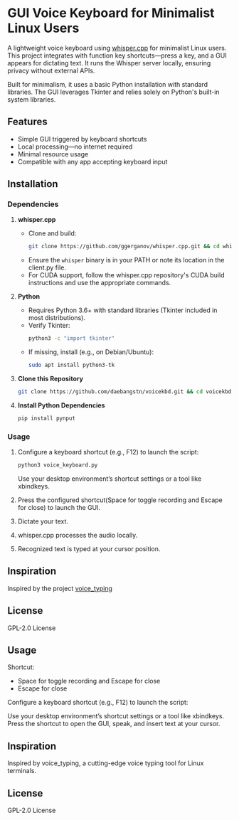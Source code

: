 # GUI Voice Keyboard for Minimalist Linux Users

A lightweight voice keyboard using [whisper.cpp](https://github.com/ggerganov/whisper.cpp) for minimalist Linux users. This project integrates with function key shortcuts—press a key, and a GUI appears for dictating text. It runs the Whisper server locally, ensuring privacy without external APIs.

Built for minimalism, it uses a basic Python installation with standard libraries. The GUI leverages Tkinter and relies solely on Python's built-in system libraries.

## Features
- Simple GUI triggered by keyboard shortcuts
- Local processing—no internet required
- Minimal resource usage
- Compatible with any app accepting keyboard input

## Installation

### Dependencies
1. **whisper.cpp**  
   - Clone and build:  
     ```bash
     git clone https://github.com/ggerganov/whisper.cpp.git && cd whisper.cpp && make
     ```
   - Ensure the `whisper` binary is in your PATH or note its location in the client.py file.
   - For CUDA support, follow the whisper.cpp repository's CUDA build instructions and use the appropriate commands.

2. **Python**  
   - Requires Python 3.6+ with standard libraries (Tkinter included in most distributions).
   - Verify Tkinter:
     ```bash
     python3 -c "import tkinter"
     ```
   - If missing, install (e.g., on Debian/Ubuntu):
     ```bash
     sudo apt install python3-tk
     ```

3. **Clone this Repository**  
   ```bash
   git clone https://github.com/daebangstn/voicekbd.git && cd voicekbd
   ```
4. **Install Python Dependencies**  
   ```bash
   pip install pynput
   ```

### Usage
1. Configure a keyboard shortcut (e.g., F12) to launch the script:
   ```bash
   python3 voice_keyboard.py
   ```
   Use your desktop environment’s shortcut settings or a tool like xbindkeys.

2. Press the configured shortcut(Space for toggle recording and Escape for close) to launch the GUI.
3. Dictate your text.
4. whisper.cpp processes the audio locally.
5. Recognized text is typed at your cursor position.

## Inspiration
Inspired by the project [voice_typing](https://github.com/themanyone/voice_typing)

## License
GPL-2.0 License

## Usage
Shortcut:
- Space for toggle recording and Escape for close
- Escape for close


Configure a keyboard shortcut (e.g., F12) to launch the script:

Use your desktop environment’s shortcut settings or a tool like xbindkeys.
Press the shortcut to open the GUI, speak, and insert text at your cursor.

## Inspiration
Inspired by voice_typing, a cutting-edge voice typing tool for Linux terminals.

## License
GPL-2.0 License